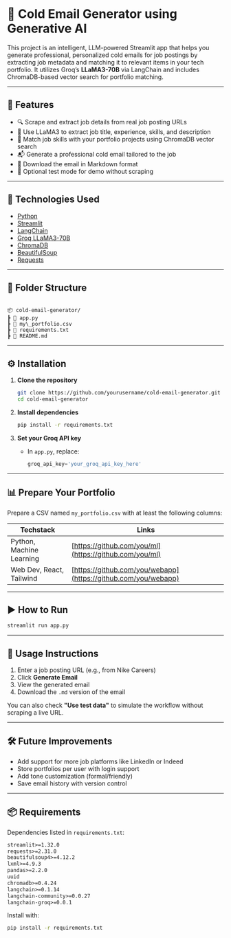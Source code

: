 # 📧 Cold Email Generator using Generative AI

This project is an intelligent, LLM-powered Streamlit app that helps you generate professional, personalized cold emails for job postings by extracting job metadata and matching it to relevant items in your tech portfolio. It utilizes Groq’s **LLaMA3-70B** via LangChain and includes ChromaDB-based vector search for portfolio matching.

---

## 🚀 Features

- 🔍 Scrape and extract job details from real job posting URLs  
- 🤖 Use LLaMA3 to extract job title, experience, skills, and description  
- 🧠 Match job skills with your portfolio projects using ChromaDB vector search  
- 📬 Generate a professional cold email tailored to the job  
- 💾 Download the email in Markdown format  
- 🧪 Optional test mode for demo without scraping  

---

## 🧰 Technologies Used

- [Python](https://www.python.org/)  
- [Streamlit](https://streamlit.io/)  
- [LangChain](https://www.langchain.com/)  
- [Groq LLaMA3-70B](https://console.groq.com)  
- [ChromaDB](https://docs.trychroma.com/)  
- [BeautifulSoup](https://www.crummy.com/software/BeautifulSoup/)  
- [Requests](https://docs.python-requests.org/)  

---

## 📁 Folder Structure

```

📦 cold-email-generator/
┣ 📄 app.py
┣ 📄 my\_portfolio.csv
┣ 📄 requirements.txt
┣ 📄 README.md

````

---

## ⚙️ Installation

1. **Clone the repository**
   ```bash
   git clone https://github.com/yourusername/cold-email-generator.git
   cd cold-email-generator
   ```

2. **Install dependencies**

   ```bash
   pip install -r requirements.txt
   ```

3. **Set your Groq API key**

   * In `app.py`, replace:

     ```python
     groq_api_key='your_groq_api_key_here'
     ```

---

## 📊 Prepare Your Portfolio

Prepare a CSV named `my_portfolio.csv` with at least the following columns:

| Techstack                | Links                                                          |
| ------------------------ | -------------------------------------------------------------- |
| Python, Machine Learning | [https://github.com/you/ml](https://github.com/you/ml)         |
| Web Dev, React, Tailwind | [https://github.com/you/webapp](https://github.com/you/webapp) |

---

## ▶️ How to Run

```bash
streamlit run app.py
```

---

## 🧪 Usage Instructions

1. Enter a job posting URL (e.g., from Nike Careers)
2. Click **Generate Email**
3. View the generated email
4. Download the `.md` version of the email

You can also check **"Use test data"** to simulate the workflow without scraping a live URL.

---

## 🛠 Future Improvements

* Add support for more job platforms like LinkedIn or Indeed
* Store portfolios per user with login support
* Add tone customization (formal/friendly)
* Save email history with version control
---

## 📦 Requirements

Dependencies listed in `requirements.txt`:

```txt
streamlit>=1.32.0
requests>=2.31.0
beautifulsoup4>=4.12.2
lxml>=4.9.3
pandas>=2.2.0
uuid
chromadb>=0.4.24
langchain>=0.1.14
langchain-community>=0.0.27
langchain-groq>=0.0.1
```

Install with:

```bash
pip install -r requirements.txt
```

